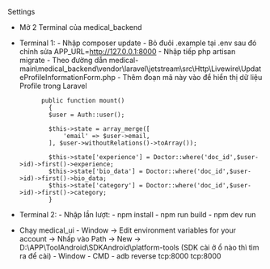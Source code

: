 Settings
* Mở 2 Terminal của medical_backend
- Terminal 1:
      -  Nhập composer update
      -  Bỏ đuôi .example tại .env sau đó chỉnh sửa APP_URL=http://127.0.0.1:8000
      -  Nhập tiếp php artisan migrate
      -  Theo đường dẫn medical-main\medical_backend\vendor\laravel\jetstream\src\Http\Livewire\UpdateProfileInformationForm.php
      -  Thêm đoạn mã này vào để hiển thị dữ liệu Profile trong Laravel

            public function mount()
              {
              $user = Auth::user();

              $this->state = array_merge([
                  'email' => $user->email,
              ], $user->withoutRelations()->toArray());

              $this->state['experience'] = Doctor::where('doc_id',$user->id)->first()->experience;
              $this->state['bio_data'] = Doctor::where('doc_id',$user->id)->first()->bio_data;
              $this->state['category'] = Doctor::where('doc_id',$user->id)->first()->category;
              }
- Terminal 2:
      - Nhập lần lượt:
      - npm install
      - npm run build
      - npm dev run
* Chạy medical_ui
      - Window -> Edit environment variables for your account -> Nhấp vào Path -> New -> D:\APP\ToolAndroid\SDKAndroid\platform-tools (SDK cài ở ổ nào thì tìm ra để cài)
      - Window - CMD - adb reverse tcp:8000 tcp:8000
